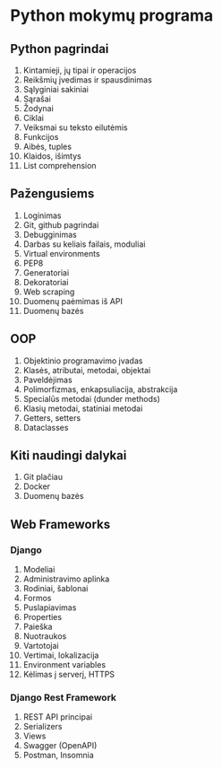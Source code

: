 # Python mokymų programa

## Python pagrindai

1. Kintamieji, jų tipai ir operacijos
2. Reikšmių įvedimas ir spausdinimas
3. Sąlyginiai sakiniai
4. Sąrašai
5. Žodynai
6. Ciklai
7. Veiksmai su teksto eilutėmis
8. Funkcijos
9. Aibės, tuples
10. Klaidos, išimtys
11. List comprehension



## Pažengusiems

1. Loginimas
2. Git, github pagrindai
3. Debugginimas
4. Darbas su keliais failais, moduliai
5. Virtual environments
6. PEP8
7. Generatoriai
8. Dekoratoriai
9. Web scraping
10. Duomenų paėmimas iš API
11. Duomenų bazės

## OOP

1. Objektinio programavimo įvadas
2. Klasės, atributai, metodai, objektai
3. Paveldėjimas
4. Polimorfizmas, enkapsuliacija, abstrakcija
5. Specialūs metodai (dunder methods)
6. Klasių metodai, statiniai metodai
7. Getters, setters
8. Dataclasses

## Kiti naudingi dalykai

1. Git plačiau
2. Docker
3. Duomenų bazės

## Web Frameworks

### Django

1. Modeliai
2. Administravimo aplinka
3. Rodiniai, šablonai
4. Formos
5. Puslapiavimas
6. Properties
7. Paieška
8. Nuotraukos
9. Vartotojai
10. Vertimai, lokalizacija
11. Environment variables
12. Kėlimas į serverį, HTTPS

### Django Rest Framework
1. REST API principai
2. Serializers
3. Views
4. Swagger (OpenAPI)
5. Postman, Insomnia

   


